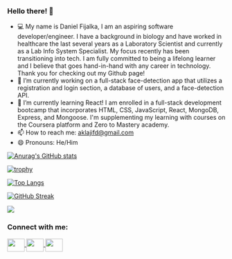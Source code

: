 ### Hello there! 👋

- &#128187; My name is Daniel Fijalka, I am an aspiring software developer/engineer. I have a background in biology and have worked in healthcare the last several years as a Laboratory Scientist and currently as a Lab Info System Specialist. My focus recently has been transitioning into tech. I am fully committed to being a lifelong learner and I believe that goes hand-in-hand with any career in technology. Thank you for checking out my Github page! 
- 🔭 I’m currently working on a full-stack face-detection app that utilizes a registration and login section, a database of users, and a face-detection API. 
- 🌱 I’m currently learning React! I am enrolled in a full-stack development bootcamp that incorporates HTML, CSS, JavaScript, React, MongoDB, Express, and Mongoose. I'm supplementing my learning with courses on the Coursera platform and Zero to Mastery academy. 
-  📫 How to reach me: aklajifd@gmail.com
- 😄 Pronouns: He/Him
  
<!--
**aklajifd/aklajifd** is a ✨ _special_ ✨ repository because its `README.md` (this file) appears on your GitHub profile.

Here are some ideas to get you started:

- 🔭 I’m currently working on ...
- 🌱 I’m currently learning ...
- 👯 I’m looking to collaborate on ...
- 🤔 I’m looking for help with ...
- 💬 Ask me about ...
- 📫 How to reach me: aklajifd@gmail.com
- 😄 Pronouns: He/Him
- ⚡ Fun fact: ...
-->

[![Anurag's GitHub stats](https://github-readme-stats.vercel.app/api?username=aklajifd&show_icons=true&theme=gotham)](https://github.com/anuraghazra/github-readme-stats)

[![trophy](https://github-profile-trophy.vercel.app/?username=aklajifd&theme=gotham)](https://github.com/ryo-ma/github-profile-trophy)

[![Top Langs](https://github-readme-stats.vercel.app/api/top-langs/?username=aklajifd&theme=gotham)](https://github.com/anuraghazra/github-readme-stats)

[![GitHub Streak](https://streak-stats.demolab.com?user=aklajifd&theme=gotham)](https://git.io/streak-stats)

![](https://komarev.com/ghpvc/?username=aklajifd&color=red)

<h3 align="left">Connect with me:</h3>
<p align="left">
<a href="www.linkedin.com/in/daniel-fijalka-989a6421b" target="blank"><img align="center" height="30" width="40" src="https://cdn.simpleicons.org/linkedin/#0A66C2" />
<a href="https://www.instagram.com/han_brolo24" target="blank"><img align="center" height="30" width="40" src="https://cdn.simpleicons.org/instagram/#E4405F" />
<a href="https://www.facebook.com/dfijalka" target="blank"><img align="center" height="30" width="40" src="https://cdn.simpleicons.org/facebook/#1877F2" />
</p>


